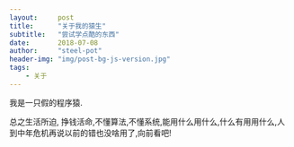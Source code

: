 ```yaml
---
layout:     post
title:      "关于我的猿生"
subtitle:   "尝试学点酷的东西"
date:       2018-07-08
author:     "steel-pot"
header-img: "img/post-bg-js-version.jpg"
tags:
    - 关于
---
```


我是一只假的程序猿.

总之生活所迫, 挣钱活命,不懂算法,不懂系统,能用什么用什么,什么有用用什么,人到中年危机再说以前的错也没啥用了,向前看吧!
 
